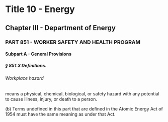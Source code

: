 
# Title 10 - Energy
## Chapter III - Department of Energy
### PART 851 - WORKER SAFETY AND HEALTH PROGRAM
#### Subpart A - General Provisions
##### § 851.3 Definitions.
###### Workplace hazard

means a physical, chemical, biological, or safety hazard with any potential to cause illness, injury, or death to a person.

(b) Terms undefined in this part that are defined in the Atomic Energy Act of 1954 must have the same meaning as under that Act.
